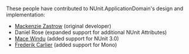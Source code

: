 These people have contributed to NUnit.ApplicationDomain's design and implementation:

 - [Mackenzie Zastrow](https://bitbucket.org/zastrowm/) (original developer)
 - Daniel Rose (expanded support for additional NUnit Attributes)
 - [Mace Windu](https://bitbucket.org/mwind/) (added support for NUnit 3.0)
 - [Frederik Carlier](https://github.com/qmfrederik) (added support for Mono)
